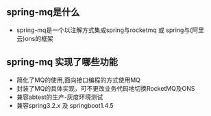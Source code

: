 ## spring-mq是什么
* spring-mq是一个以注解方式集成spring与rocketmq 或 spring与(阿里云)ons的框架

## spring-mq 实现了哪些功能
- 简化了MQ的使用,面向接口编程的方式使用MQ
- 封装了MQ的具体实现，可不更改业务代码地切换RocketMQ及ONS
- 兼容abtest的生产-灰度环境测试
- 兼容spring3.2.x 及 springboot1.4.5

